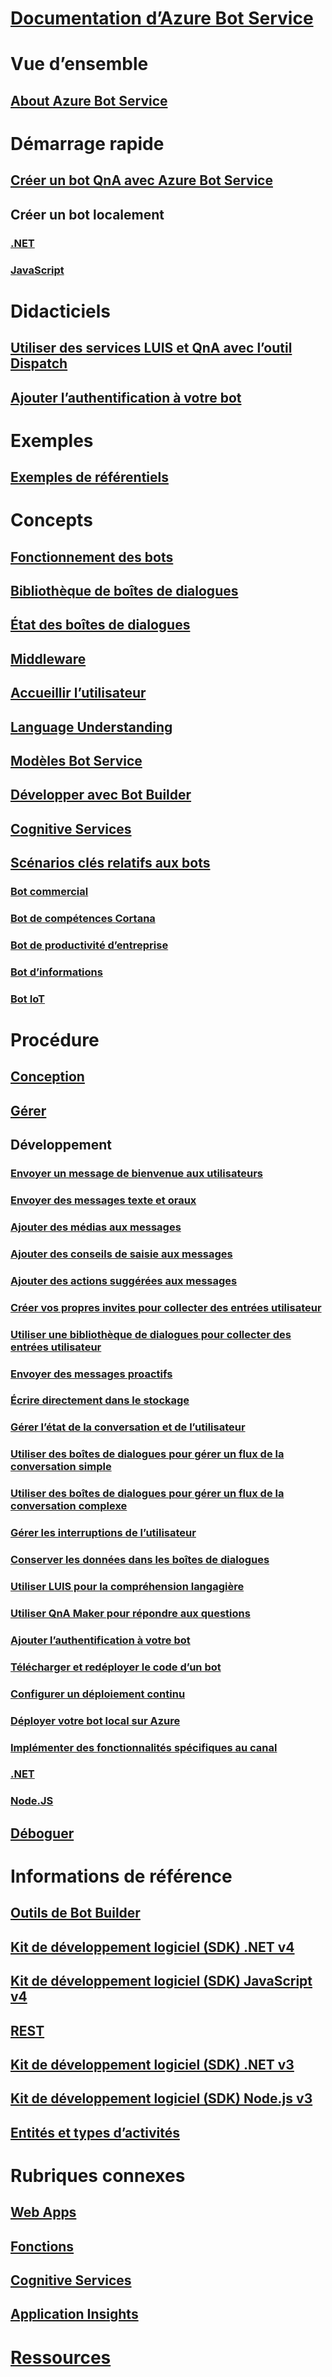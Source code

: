 # [Documentation d’Azure Bot Service](index.md)
# Vue d’ensemble
## [About Azure Bot Service](bot-service-overview-introduction.md)
# Démarrage rapide
## [Créer un bot QnA avec Azure Bot Service](~/bot-service-quickstart.md)
## Créer un bot localement
### [.NET](dotnet/bot-builder-dotnet-sdk-quickstart.md)
### [JavaScript](javascript/bot-builder-javascript-quickstart.md)
# Didacticiels
## [Utiliser des services LUIS et QnA avec l’outil Dispatch](v4sdk/bot-builder-tutorial-dispatch.md)
## [Ajouter l’authentification à votre bot](bot-builder-tutorial-authentication.md)
# Exemples
## [Exemples de référentiels](https://github.com/Microsoft/BotBuilder-Samples/blob/master/readme.md)
# Concepts
## [Fonctionnement des bots](v4sdk/bot-builder-basics.md)
## [Bibliothèque de boîtes de dialogues](v4sdk/bot-builder-concept-dialog.md)
## [État des boîtes de dialogues](v4sdk/bot-builder-dialog-state.md)
## [Middleware](v4sdk/bot-builder-concept-middleware.md)
## [Accueillir l’utilisateur](v4sdk/bot-builder-welcome-user.md)
## [Language Understanding](v4sdk/bot-builder-concept-luis.md)
## [Modèles Bot Service](bot-service-concept-templates.md)
## [Développer avec Bot Builder](bot-builder-overview-getstarted.md)
## [Cognitive Services](bot-service-concept-intelligence.md)
## [Scénarios clés relatifs aux bots](bot-service-scenario-overview.md)
### [Bot commercial](bot-service-scenario-commerce.md)
### [Bot de compétences Cortana](bot-service-scenario-cortana-skill.md)
### [Bot de productivité d’entreprise](bot-service-scenario-enterprise-productivity.md)
### [Bot d’informations](bot-service-scenario-informational.md)
### [Bot IoT](bot-service-scenario-internet-things.md)
# Procédure
## [Conception](design/TOC.md)
## [Gérer](manage/TOC.md)
## Développement
### [Envoyer un message de bienvenue aux utilisateurs](v4sdk/bot-builder-send-welcome-message.md)
### [Envoyer des messages texte et oraux](v4sdk/bot-builder-howto-send-messages.md)
### [Ajouter des médias aux messages](v4sdk/bot-builder-howto-add-media-attachments.md)
### [Ajouter des conseils de saisie aux messages](v4sdk/bot-builder-howto-add-input-hints.md)
### [Ajouter des actions suggérées aux messages](v4sdk/bot-builder-howto-add-suggested-actions.md)
### [Créer vos propres invites pour collecter des entrées utilisateur](v4sdk/bot-builder-primitive-prompts.md)
### [Utiliser une bibliothèque de dialogues pour collecter des entrées utilisateur](v4sdk/bot-builder-prompts.md)
### [Envoyer des messages proactifs](v4sdk/bot-builder-howto-proactive-message.md)
### [Écrire directement dans le stockage](v4sdk/bot-builder-howto-v4-storage.md)
### [Gérer l’état de la conversation et de l’utilisateur](v4sdk/bot-builder-howto-v4-state.md)
### [Utiliser des boîtes de dialogues pour gérer un flux de la conversation simple](v4sdk/bot-builder-dialog-manage-conversation-flow.md)
### [Utiliser des boîtes de dialogues pour gérer un flux de la conversation complexe](v4sdk/bot-builder-dialog-manage-complex-conversation-flow.md)
### [Gérer les interruptions de l’utilisateur](v4sdk/bot-builder-howto-handle-user-interrupt.md)
### [Conserver les données dans les boîtes de dialogues](v4sdk/bot-builder-tutorial-persist-user-inputs.md)
### [Utiliser LUIS pour la compréhension langagière](v4sdk/bot-builder-howto-v4-luis.md)
### [Utiliser QnA Maker pour répondre aux questions](v4sdk/bot-builder-howto-qna.md)
### [Ajouter l’authentification à votre bot](v4sdk/bot-builder-authentication.md)
### [Télécharger et redéployer le code d’un bot](bot-service-build-download-source-code.md)
### [Configurer un déploiement continu](bot-service-build-continuous-deployment.md)
### [Déployer votre bot local sur Azure](bot-builder-howto-deploy-azure.md)
### [Implémenter des fonctionnalités spécifiques au canal](v4sdk/bot-builder-channeldata.md)
### [.NET](dotnet/TOC.md)
### [Node.JS](nodejs/TOC.md)
## [Déboguer](debug/TOC.md)
# Informations de référence
## [Outils de Bot Builder](bot-builder-tools.md)
## [Kit de développement logiciel (SDK) .NET v4](https://aka.ms/dotnetsdk4)
## [Kit de développement logiciel (SDK) JavaScript v4](https://aka.ms/jssdk4)
## [REST](rest-api/TOC.md)
## [Kit de développement logiciel (SDK) .NET v3](/dotnet/api/?view=botbuilder-3.12.2.4)
## [Kit de développement logiciel (SDK) Node.js v3](https://docs.botframework.com/en-us/node/builder/chat-reference/modules/_botbuilder_d_.html)
## [Entités et types d’activités](bot-service-activities-entities.md)
# Rubriques connexes
## [Web Apps](https://docs.microsoft.com/azure/app-service/)
## [Fonctions](https://docs.microsoft.com/azure/azure-functions/)
## [Cognitive Services](https://docs.microsoft.com/azure/cognitive-services/)
## [Application Insights](https://docs.microsoft.com/azure/azure-monitor/)
# [Ressources](resources/TOC.md)
